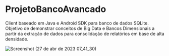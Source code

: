 # ProjetoBancoAvancado

Client baseado em Java e Android SDK para banco de dados SQLite. Objetivo de demonstrar conceitos de Big Data e Bancos Dimensionais a partir da extração de dados para consolidação de relatórios em base de alta densidade.

![Screenshot (27 de abr de 2023 07_41_30)](https://user-images.githubusercontent.com/57532900/234839432-2fccc3c0-4912-406e-a705-9d059fa2ff23.png)
